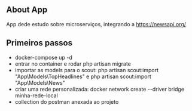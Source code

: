 ## About App

App dede estudo sobre microserviços, integrando a https://newsapi.org/  

## Primeiros passos

* docker-compose up -d
* entrar no container e rodar php artisan migrate 
* importar as models para o scout:  php artisan scout:import "App\Models\TopHeadlines" e  php artisan scout:import "App\Models\News"
* criar uma rede personalizada: docker network create --driver bridge minha-rede-local
* collection do postman anexada ao projeto

